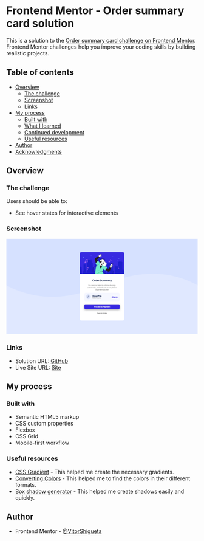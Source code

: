 # Frontend Mentor - Order summary card solution

This is a solution to the [Order summary card challenge on Frontend Mentor](https://www.frontendmentor.io/challenges/order-summary-component-QlPmajDUj). Frontend Mentor challenges help you improve your coding skills by building realistic projects. 

## Table of contents

- [Overview](#overview)
  - [The challenge](#the-challenge)
  - [Screenshot](#screenshot)
  - [Links](#links)
- [My process](#my-process)
  - [Built with](#built-with)
  - [What I learned](#what-i-learned)
  - [Continued development](#continued-development)
  - [Useful resources](#useful-resources)
- [Author](#author)
- [Acknowledgments](#acknowledgments)

## Overview

### The challenge

Users should be able to:

- See hover states for interactive elements

### Screenshot

![](./screenshot.png)

### Links

- Solution URL: [GitHub](https://github.com/VitorShigueta/order-summary-component)
- Live Site URL: [Site](https://64bad5314ada0300a954cc32--keen-kataifi-8a6583.netlify.app/)

## My process

### Built with

- Semantic HTML5 markup
- CSS custom properties
- Flexbox
- CSS Grid
- Mobile-first workflow

### Useful resources

- [CSS Gradient](https://cssgradient.io/) - This helped me create the necessary gradients.
- [Converting Colors](https://convertingcolors.com/) - This helped me to find the colors in their different formats.
- [Box shadow generator](https://www.cssmatic.com/box-shadow) - This helped me create shadows easily and quickly.

## Author

- Frontend Mentor - [@VitorShigueta](https://www.frontendmentor.io/profile/VitorShigueta)